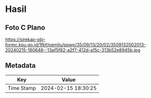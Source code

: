 # Hasil

## Foto C Plano

https://sirekap-obj-formc.kpu.go.id/1fbf/pemilu/ppwp/35/09/13/20/02/3509132002013-20240215-180648--13af5f82-a2f7-412d-a15c-313b52e8945b.jpg


## Metadata

| Key        | Value               |
| ---------- | ------------------- |
| Time Stamp | 2024-02-15 18:30:25 |



